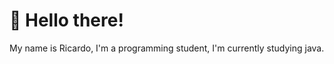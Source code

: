 # 👋 Hello there! 
My name is Ricardo, I'm a programming student, I'm currently studying java. <br />
